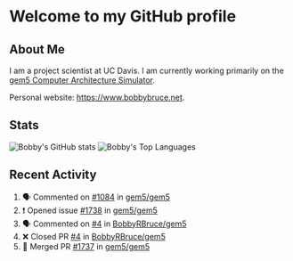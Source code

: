 # Welcome to my GitHub profile

## About Me

I am a project scientist at UC Davis. I am currently working primarily on the [gem5 Computer Architecture Simulator](https://github.com/gem5).

Personal website: <https://www.bobbybruce.net>.

## Stats

![Bobby's GitHub stats](https://github-readme-stats.vercel.app/api?username=bobbyrbruce&show_icons=true&theme=responsive&include_all_commits=true&count_private=true&show=reviews&disable_animations=true)
![Bobby's Top Languages ](https://github-readme-stats.vercel.app/api/top-langs/?username=bobbyrbruce&layout=compact&theme=responsive&count_private=true&langs_count=10&disable_animations=true)

## Recent Activity

<!--START_SECTION:activity-->
1. 🗣 Commented on [#1084](https://github.com/gem5/gem5/pull/1084#issuecomment-2469827821) in [gem5/gem5](https://github.com/gem5/gem5)
2. ❗ Opened issue [#1738](https://github.com/gem5/gem5/issues/1738) in [gem5/gem5](https://github.com/gem5/gem5)
3. 🗣 Commented on [#4](https://github.com/BobbyRBruce/gem5/pull/4#issuecomment-2449220319) in [BobbyRBruce/gem5](https://github.com/BobbyRBruce/gem5)
4. ❌ Closed PR [#4](https://github.com/BobbyRBruce/gem5/pull/4) in [BobbyRBruce/gem5](https://github.com/BobbyRBruce/gem5)
5. 🎉 Merged PR [#1737](https://github.com/gem5/gem5/pull/1737) in [gem5/gem5](https://github.com/gem5/gem5)
<!--END_SECTION:activity-->
